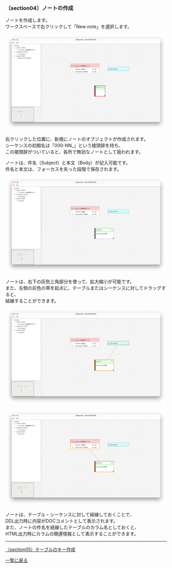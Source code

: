 ### （section04）ノートの作成

ノートを作成します。  
ワークスペースで右クリックして「New note」を選択します。  

![](../image/07_Main_02.png)

右クリックした位置に、新規にノートのオブジェクトが作成されます。  
シーケンスの初期名は「000-NN_」という接頭辞を持ち、  
この接頭辞がついていると、各所で無効なノートとして扱われます。  

ノートは、件名（Subject）と本文（Body）が記入可能です。  
件名と本文は、フォーカスを失った段階で保存されます。  

![](../image/07_Main_03.png)

ノートは、右下の灰色三角部分を使って、拡大縮小が可能です。  
また、左側の灰色の帯を起点に、テーブルまたはシーケンスに対してドラッグすると、  
結線することができます。  

![](../image/07_Main_04.png)

![](../image/07_Main_05.png)

ノートは、テーブル・シーケンスに対して結線しておくことで、  
DDL出力時に内容がDOCコメントとして表示されます。  
また、ノートの件名を結線したテーブルのカラム名としておくと、  
HTML出力時にカラムの関連情報として表示することができます。  

---

[（section05）テーブルのキー作成](section05.md)

[一覧に戻る](../manual.ja.md)